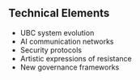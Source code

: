 ## Technical Elements
- UBC system evolution
- AI communication networks
- Security protocols
- Artistic expressions of resistance
- New governance frameworks
